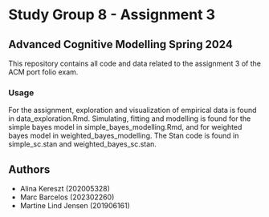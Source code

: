 # Study Group 8 - Assignment 3 

## Advanced Cognitive Modelling Spring 2024
This repository contains all code and data related to the assignment 3 of the ACM port folio exam. 

### Usage
For the assignment, exploration and visualization of empirical data is found in data_exploration.Rmd. Simulating, fitting and modelling is found for the simple bayes model in simple_bayes_modelling.Rmd, and for weighted bayes model in weighted_bayes_modelling. The Stan code is found in simple_sc.stan and weighted_bayes_sc.stan.  

## Authors
- Alina Kereszt (202005328)
- Marc Barcelos (202302260)
- Martine Lind Jensen (201906161)

